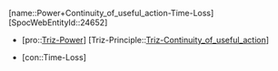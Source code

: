 ﻿---
type: TrizContradiction
aliases:
- Power+Continuity_of_useful_action-Time-Loss
license: CC BY-SA 4.0
copyright: https://github.com/SpocWeb
IsDeleted: false
IsReadOnly: false
Confidential: public
tags: 
- Triz/Contradiction
---
[name::Power+Continuity_of_useful_action-Time-Loss]
[SpocWebEntityId::24652]
+ [pro::[Triz-Power](tech/Triz/Parameter/Triz-Power.md)]
[Triz-Principle::[Triz-Continuity_of_useful_action](tech/Triz/Principle/Triz-Continuity_of_useful_action.md)]
- [con::Time-Loss]

